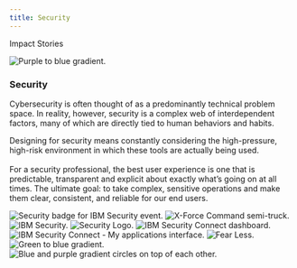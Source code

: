 ```yaml
---
title: Security
---
```


<back-link to="/impact">Impact Stories</back-link>

<grid classname="background-bleed">
<column lg="16">

![Purple to blue gradient.](/images/Image_1.jpg)

</column>
</grid>

<grid background="gray-10">
<column md="2" lg="4">

### Security

</column>

<column md="5" lg="8">

<p size="lg">Cybersecurity is often thought of as a predominantly technical problem space. In reality, however, security is a complex web of interdependent factors, many of which are directly tied to human behaviors and habits.</p>

<p size="lg">Designing for security means constantly considering the high-pressure, high-risk environment in which these tools are actually being used.<br><br>For a security professional, the best user experience is one that is predictable, transparent and explicit about exactly what’s going on at all times. The ultimate goal: to take complex, sensitive operations and make them clear, consistent, and reliable for our end users.</p>

<icon name="PlexArrowDown"></icon>

</column>
</grid>

<grid background="gray-10">
<column bleed={true} lg="12" offset_lg="4">

<img alt="Security badge for IBM Security event." src="images/Image_2.jpg">

</column>
<column bleed={true} md="5" lg="8" offset_lg="4">

<img alt="X-Force Command semi-truck." src="images/Image_3.jpg">

</column>
<column bleed={true} md="3" lg="4">

<img alt="IBM Security." src="images/Image_4.jpg">

</column>
<column bleed={true} md="4" lg="4" offset_lg="4">

<img alt="Security Logo." src="images/Image_6.jpg">

</column>
<column bleed={true} md="4" lg="8">

<img alt="IBM Security Connect dashboard." src="images/Image_5.jpg">

</column>
<column bleed={true} md="5" lg="8" offset_lg="4">

<img alt="IBM Security Connect - My applications interface." src="images/Image_8.jpg">

</column>
<column bleed={true} md="3" lg="4">

<img alt="Fear Less." src="images/Image_7.jpg">

</column>
<column bleed={true} md="3" lg="4" offset_lg="4">

<img alt="Green to blue gradient." src="images/Image_10.jpg">

</column>
<column bleed={true} md="5" lg="8"">

<img alt="Blue and purple gradient circles on top of each other." src="images/Image_9.jpg">

</column>
</grid>
